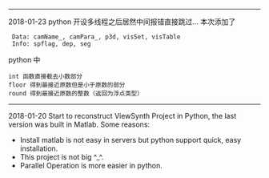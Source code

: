 
------
2018-01-23
python 开设多线程之后居然中间报错直接跳过...
本次添加了

     Data: camName_, camPara_, p3d, visSet, visTable
     Info: spflag, dep, seg


python 中

    int 函数直接截去小数部分
    floor 得到最接近原数但是小于原数的部分
    round 得到最接近原数的整数（返回为浮点类型）

------
2018-01-20 
Start to reconstruct ViewSynth Project in Python, the last version was built in Matlab.
Some reasons:
- Install matlab is not easy in servers but python support quick, easy installation.
- This project is not big ^_^.
- Parallel Operation is more easier in python.